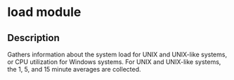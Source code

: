 # load module

## Description

Gathers information about the system load for UNIX and UNIX-like systems, or CPU utilization for Windows systems. For UNIX and UNIX-like systems, the 1, 5, and 15 minute averages are collected.
